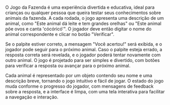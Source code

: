 O Jogo da Fazenda é uma experiência divertida e educativa, ideal para crianças ou qualquer pessoa que queira testar seus conhecimentos sobre animais da fazenda. A cada rodada, o jogo apresenta uma descrição de um animal, como "Este animal dá leite e tem grandes orelhas" ou "Este animal põe ovos e canta 'cócóricó'". O jogador deve então digitar o nome do animal correspondente e clicar no botão "Verificar".

Se o palpite estiver correto, a mensagem "Você acertou!" será exibida, e o jogador pode seguir para o próximo animal. Caso o palpite esteja errado, a resposta correta será revelada, e o jogador poderá tentar novamente com outro animal. O jogo é projetado para ser simples e divertido, com botões para verificar a resposta ou avançar para o próximo animal.

Cada animal é representado por um objeto contendo seu nome e uma descrição breve, tornando o jogo intuitivo e fácil de jogar. O estado do jogo muda conforme o progresso do jogador, com mensagens de feedback sobre a resposta, e a interface é limpa, com uma tela interativa para facilitar a navegação e interação.
